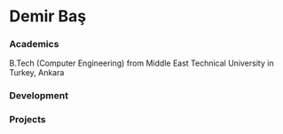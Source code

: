 # Demir Baş

### Academics

B.Tech (Computer Engineering) from Middle East Technical University in Turkey, Ankara

### Development

### Projects
